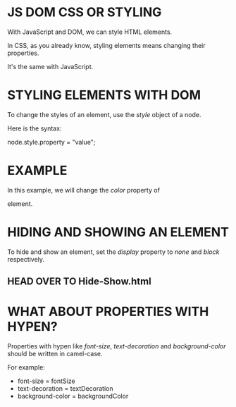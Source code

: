 # JS DOM CSS OR STYLING
With JavaScript and DOM, we can style HTML elements.

In CSS, as you already know, styling elements means changing their properties.

It's the same with JavaScript.

# STYLING ELEMENTS WITH DOM
To change the styles of an element, use the *style* object of a node.

Here is the syntax:

node.style.property = "value";

# EXAMPLE
In this example, we will change the *color* property of <p> element.

<script>
    document.getElementById("demo").style.color = "green";
</script>


# HIDING AND SHOWING AN ELEMENT
To hide and show an element, set the *display* property to *none* and *block* respectively.

HEAD OVER TO Hide-Show.html
---------------------------------------------------------------------


# WHAT ABOUT PROPERTIES WITH HYPEN?
Properties with hypen like *font-size*, *text-decoration* and *background-color* should be written in camel-case.

For example:

* font-size = fontSize
* text-decoration = textDecoration
* background-color = backgroundColor

<script>
    const element = document.getElementById("demo");

    element.style.fontSize = "18px";
    element.style.textDecoration = "none";
    element.style.backgroundColor = "green";
</script>